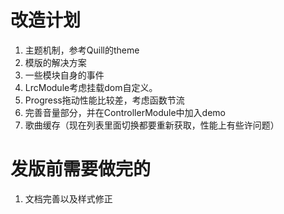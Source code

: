 # 改造计划
1. 主题机制，参考Quill的theme
2. 模版的解决方案
3. 一些模块自身的事件
4. LrcModule考虑挂载dom自定义。
5. Progress拖动性能比较差，考虑函数节流
6. 完善音量部分，并在ControllerModule中加入demo
7. 歌曲缓存（现在列表里面切换都要重新获取，性能上有些许问题）


# 发版前需要做完的
1. 文档完善以及样式修正
